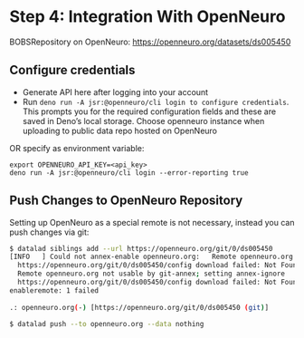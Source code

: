 # Step 4: Integration With OpenNeuro

BOBSRepository on OpenNeuro: https://openneuro.org/datasets/ds005450

## Configure credentials

- Generate API here after logging into your account
- Run `deno run -A jsr:@openneuro/cli login to configure credentials`. This prompts you for the required configuration fields and these are saved in Deno’s local storage. Choose openneuro instance when uploading to public data repo hosted on OpenNeuro

OR specify as environment variable:

```
export OPENNEURO_API_KEY=<api_key>
deno run -A jsr:@openneuro/cli login --error-reporting true
```


## Push Changes to OpenNeuro Repository

Setting up OpenNeuro as a special remote is not necessary, instead you can push changes via git:

```bash
$ datalad siblings add --url https://openneuro.org/git/0/ds005450
[INFO   ] Could not annex-enable openneuro.org:   Remote openneuro.org not usable by git-annex; setting annex-ignore
  https://openneuro.org/git/0/ds005450/config download failed: Not Found
  Remote openneuro.org not usable by git-annex; setting annex-ignore
  https://openneuro.org/git/0/ds005450/config download failed: Not Found
enableremote: 1 failed
 
.: openneuro.org(-) [https://openneuro.org/git/0/ds005450 (git)]

$ datalad push --to openneuro.org --data nothing
```